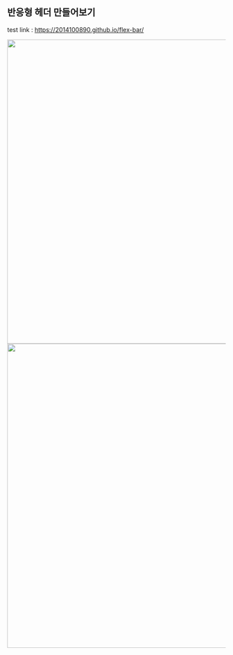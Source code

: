 
## 반응형 헤더 만들어보기 
test link : https://2014100890.github.io/flex-bar/

<img src = "https://user-images.githubusercontent.com/31299657/129431626-c454eb2d-94a4-4ffb-8289-f56d9662aa63.png" width = "700">
<img src = "https://user-images.githubusercontent.com/31299657/129431629-4c05e616-2946-4d29-a6a5-a823610353f2.png" width = "700">
